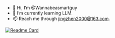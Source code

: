 - 👋 Hi, I’m @Wannabeasmartguy
- 🌱 I’m currently learning LLM.
- 📫 Reach me through jingzhen2000@163.com.

[![Readme Card](https://github-readme-stats-wannabeasmartguy.vercel.app/api/pin/?username=Wannabeasmartguy&repo=GPT-Gradio-Agent&theme=graywhite)](https://github.com/Wannabeasmartguy/GPT-Gradio-Agent)

<!---
Wannabeasmartguy/Wannabeasmartguy is a ✨ special ✨ repository because its `README.md` (this file) appears on your GitHub profile.
You can click the Preview link to take a look at your changes.
--->
